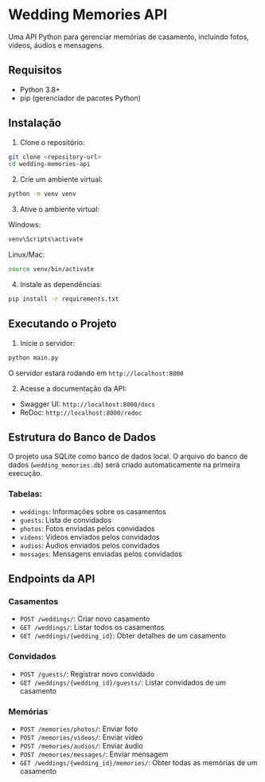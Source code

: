 # Wedding Memories API

Uma API Python para gerenciar memórias de casamento, incluindo fotos, vídeos, áudios e mensagens.

## Requisitos

- Python 3.8+
- pip (gerenciador de pacotes Python)

## Instalação

1. Clone o repositório:
```bash
git clone <repository-url>
cd wedding-memories-api
```

2. Crie um ambiente virtual:
```bash
python -m venv venv
```

3. Ative o ambiente virtual:

Windows:
```bash
venv\Scripts\activate
```

Linux/Mac:
```bash
source venv/bin/activate
```

4. Instale as dependências:
```bash
pip install -r requirements.txt
```

## Executando o Projeto

1. Inicie o servidor:
```bash
python main.py
```

O servidor estará rodando em `http://localhost:8000`

2. Acesse a documentação da API:
- Swagger UI: `http://localhost:8000/docs`
- ReDoc: `http://localhost:8000/redoc`

## Estrutura do Banco de Dados

O projeto usa SQLite como banco de dados local. O arquivo do banco de dados (`wedding_memories.db`) será criado automaticamente na primeira execução.

### Tabelas:
- `weddings`: Informações sobre os casamentos
- `guests`: Lista de convidados
- `photos`: Fotos enviadas pelos convidados
- `videos`: Vídeos enviados pelos convidados
- `audios`: Áudios enviados pelos convidados
- `messages`: Mensagens enviadas pelos convidados

## Endpoints da API

### Casamentos
- `POST /weddings/`: Criar novo casamento
- `GET /weddings/`: Listar todos os casamentos
- `GET /weddings/{wedding_id}`: Obter detalhes de um casamento

### Convidados
- `POST /guests/`: Registrar novo convidado
- `GET /weddings/{wedding_id}/guests/`: Listar convidados de um casamento

### Memórias
- `POST /memories/photos/`: Enviar foto
- `POST /memories/videos/`: Enviar vídeo
- `POST /memories/audios/`: Enviar áudio
- `POST /memories/messages/`: Enviar mensagem
- `GET /weddings/{wedding_id}/memories/`: Obter todas as memórias de um casamento